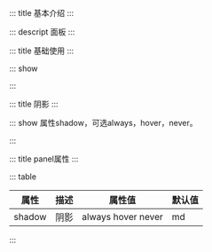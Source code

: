 ::: title 基本介绍
:::

::: descript 面板
:::

::: title 基础使用
:::

::: show 

<template>
  <iu-panel>
	<div style="padding:30px;">面板</div>
  </iu-panel>
</template>

<style>
	
</style>

<script>
import { ref } from 'vue'

export default {
  setup() {

    return {
    }
  }
}
</script>

:::

::: title 阴影
:::

::: show 属性shadow，可选always，hover，never。

<template>
  <iu-panel shadow="hover" >
	<div style="padding:30px;">面板</div>
  </iu-panel>
</template>

<style>

</style>

<script>
import { ref } from 'vue'

export default {
  setup() {

    return {
    }
  }
}
</script>

:::

::: title panel属性
:::

::: table

|属性|描述|属性值|默认值|
|---|----|---|--|
|shadow|阴影|always hover never|md|

:::